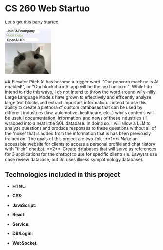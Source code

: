 # CS 260 Web Startuo
Let's get this party started
<p align="left">
  <img src="https://github.com/ethan-mcq/startup/blob/main/ref_images/cat.png" width="150" height="auto"/>
</p>
## Elevator Pitch
AI has become a trigger word. "Our popcorn machine is AI enabled!", or "Our blockchain AI app will be the next unicorn!". While I do intend to ride this wave, I do not intend to throw the word around willy-nilly. Large Language Models have grown to effectively and efficently analyze large text blocks and extract important information. I intend to use this ability to create a plethora of custom databases that can be used by different industries (law, automotive, healthcare, etc..) who's contents will be useful documentation, information, and news of these industries all wrapped into a neat little SQL database. In doing so, I will allow a LLM to analyze questions and produce responses to these questions without all of the 'noise' that is added from the information that is has been previously trained on. 
The goals of this project are two-fold:
**1**: Make an accessible website for clients to access a personal profile and chat history with "their" chatbot.
**2**: Create databases that will serve as references for 3 applications for the chatbot to use for specific clients (ie. Lawyers use case review database, but Dr. uses illness sympotmology database).

## Technologies included in this project
- **HTML**: 

- **CSS**: 

- **JavaScript**: 

- **React**:

- **Service**:

- **DB/Login**:
  
- **WebSocket**:
